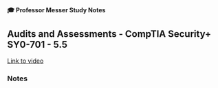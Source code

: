 #### 🎓 Professor Messer Study Notes

##  Audits and Assessments - CompTIA Security+ SY0-701 - 5.5

[Link to video](https://youtu.be/uo2Yw720mv4?si=2UH2O9WFGLj1vnqb)

### Notes


